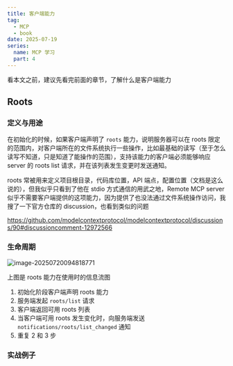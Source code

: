 ```yaml
---
title: 客户端能力
tag:
  - MCP
  - book
date: 2025-07-19
series:
  name: MCP 学习
  part: 4
---
```


看本文之前，建议先看完前面的章节，了解什么是客户端能力

## Roots

### 定义与用途

在初始化的时候，如果客户端声明了 `roots` 能力，说明服务器可以在 roots 限定的范围内，对客户端所在的文件系统执行一些操作，比如最基础的读写（至于怎么读写不知道，只是知道了能操作的范围），支持该能力的客户端必须能够响应 server 的 roots list 请求，并在该列表发生变更时发送通知。

roots 常被用来定义项目根目录，代码库位置，API 端点，配置位置（文档是这么说的），但我似乎只看到了他在 stdio 方式通信的用武之地，Remote MCP server 似乎不需要客户端提供的这项能力，因为提供了也没法通过文件系统操作访问，我搜了一下官方仓库的 discussion，也看到类似的问题

https://github.com/modelcontextprotocol/modelcontextprotocol/discussions/90#discussioncomment-12972566

### 生命周期

![image-20250720094818771](https://2f0f3db.webp.li/2025/07/image-20250720094818771.png)

上图是 roots 能力在使用时的信息流图

1. 初始化阶段客户端声明 roots 能力
2. 服务端发起 `roots/list` 请求
3. 客户端返回可用 roots 列表
4. 当客户端可用 roots 发生变化时，向服务端发送 `notifications/roots/list_changed` 通知
5. 重复 2 和 3 步

### 实战例子

